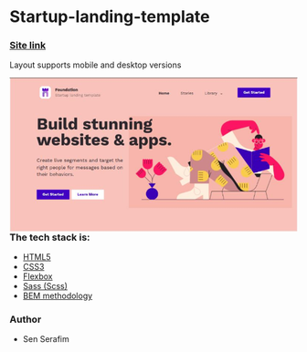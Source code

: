 # Startup-landing-template

### [Site link](https://hostlife22.github.io/startup-landing-template/)

Layout supports mobile and desktop versions

<kbd>
  <img align="right" alt="img" src="Z8KPNlJ.jpeg"  />
 </kbd>

### The tech stack is:

- [HTML5](https://en.wikipedia.org/wiki/HTML5)
- [CSS3](https://en.wikipedia.org/wiki/Cascading_Style_Sheets)
- [Flexbox](https://en.wikipedia.org/wiki/CSS_Flexible_Box_Layout)
- [Sass (Scss)](https://sass-lang.com/)
- [BEM methodology](https://en.bem.info/methodology/)

### Author

- Sen Serafim
